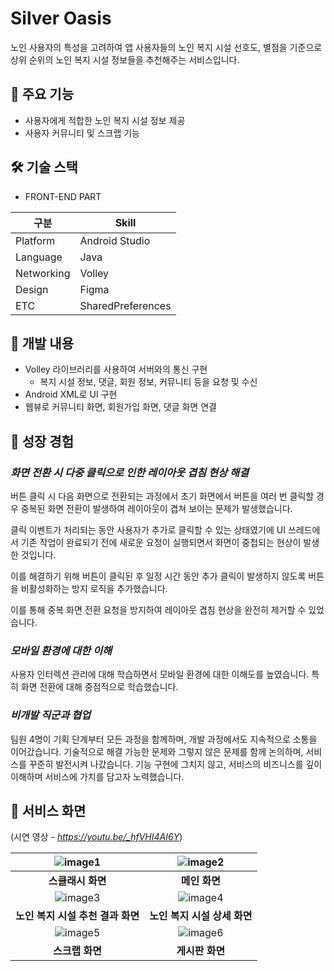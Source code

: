 # Silver Oasis



노인 사용자의 특성을 고려하여 앱 사용자들의 노인 복지 시설 선호도, 별점을 기준으로 상위 순위의 노인 복지 시설 정보들을 추천해주는 서비스입니다.


## 📌 주요 기능


- 사용자에게 적합한 노인 복지 시설 정보 제공
- 사용자 커뮤니티 및 스크랩 기능


## 🛠 기술 스택


- FRONT-END PART


|구분|Skill|
|------|---|
|Platform|Android Studio|
|Language|Java|
|Networking|Volley|
|Design|Figma|
|ETC|SharedPreferences|


## 📌 개발 내용


- Volley 라이브러리를 사용하여 서버와의 통신 구현
    - 복지 시설 정보, 댓글, 회원 정보, 커뮤니티 등을 요청 및 수신
- Android XML로 UI 구현
- 웹뷰로 커뮤니티 화면, 회원가입 화면, 댓글 화면 연결


## 📌 성장 경험


### *화면 전환 시 다중 클릭으로 인한 레이아웃 겹침 현상 해결*

버튼 클릭 시 다음 화면으로 전환되는 과정에서 초기 화면에서 버튼을 여러 번 클릭할 경우 중복된 화면 전환이 발생하여 레이아웃이 겹쳐 보이는 문제가 발생했습니다.

클릭 이벤트가 처리되는 동안 사용자가 추가로 클릭할 수 있는 상태였기에 UI 쓰레드에서 기존 작업이 완료되기 전에 새로운 요청이 실행되면서 화면이 중첩되는 현상이 발생한 것입니다.

이를 해결하기 위해 버튼이 클릭된 후 일정 시간 동안 추가 클릭이 발생하지 않도록 버튼을 비활성화하는 방지 로직을 추가했습니다.

이를 통해 중복 화면 전환 요청을 방지하여 레이아웃 겹침 현상을 완전히 제거할 수 있었습니다.


### *모바일 환경에 대한 이해*

사용자 인터렉션 관리에 대해 학습하면서 모바일 환경에 대한 이해도를 높였습니다. 특히 화면 전환에 대해 중점적으로 학습했습니다.


### *비개발 직군과 협업*

팀원 4명이 기획 단계부터 모든 과정을 함께하며, 개발 과정에서도 지속적으로 소통을 이어갔습니다. 기술적으로 해결 가능한 문제와 그렇지 않은 문제를 함께 논의하며, 서비스를 꾸준히 발전시켜 나갔습니다.
기능 구현에 그치지 않고, 서비스의 비즈니스를 깊이 이해하며 서비스에 가치를 담고자 노력했습니다.


## 📌 서비스 화면


(시연 영상 - *https://youtu.be/_hfVHI4AI6Y*)

<div align="center">

| ![image1](https://github.com/user-attachments/assets/0f5eb351-7be6-4ba8-83ab-95a9d4dc34f0) | ![image2](https://github.com/user-attachments/assets/dfd37f24-24e9-4dfb-9329-780e4feabea5) |
|:--------------------------------------------------------:|:--------------------------------------------------------:|
| **스클래시 화면**                                  | **메인 화면**                                  |
| ![image3](https://github.com/user-attachments/assets/975eb921-70ad-478d-b17d-91b3bf5cc933) | ![image4](https://github.com/user-attachments/assets/cc70a6ba-5253-414c-91da-a708049e403a) |
| **노인 복지 시설 추천 결과 화면**                                  | **노인 복지 시설 상세 화면**                                  |
| ![image5](https://github.com/user-attachments/assets/df72eff0-d8e6-43c4-a8c4-d19eeadf3ea6) | ![image6](https://github.com/user-attachments/assets/d21f8106-25cc-422a-ab50-dcdc9a97347f) |
| **스크랩 화면**                                  | **게시판 화면**                                  |

</div>


